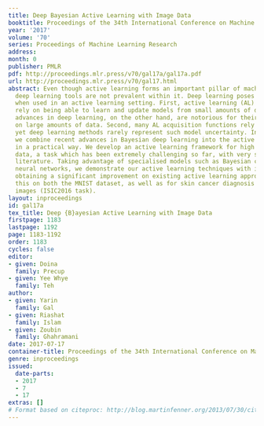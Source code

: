 ```yaml
---
title: Deep Bayesian Active Learning with Image Data
booktitle: Proceedings of the 34th International Conference on Machine Learning
year: '2017'
volume: '70'
series: Proceedings of Machine Learning Research
address: 
month: 0
publisher: PMLR
pdf: http://proceedings.mlr.press/v70/gal17a/gal17a.pdf
url: http://proceedings.mlr.press/v70/gal17.html
abstract: Even though active learning forms an important pillar of machine learning,
  deep learning tools are not prevalent within it. Deep learning poses several difficulties
  when used in an active learning setting. First, active learning (AL) methods generally
  rely on being able to learn and update models from small amounts of data. Recent
  advances in deep learning, on the other hand, are notorious for their dependence
  on large amounts of data. Second, many AL acquisition functions rely on model uncertainty,
  yet deep learning methods rarely represent such model uncertainty. In this paper
  we combine recent advances in Bayesian deep learning into the active learning framework
  in a practical way. We develop an active learning framework for high dimensional
  data, a task which has been extremely challenging so far, with very sparse existing
  literature. Taking advantage of specialised models such as Bayesian convolutional
  neural networks, we demonstrate our active learning techniques with image data,
  obtaining a significant improvement on existing active learning approaches. We demonstrate
  this on both the MNIST dataset, as well as for skin cancer diagnosis from lesion
  images (ISIC2016 task).
layout: inproceedings
id: gal17a
tex_title: Deep {B}ayesian Active Learning with Image Data
firstpage: 1183
lastpage: 1192
page: 1183-1192
order: 1183
cycles: false
editor:
- given: Doina
  family: Precup
- given: Yee Whye
  family: Teh
author:
- given: Yarin
  family: Gal
- given: Riashat
  family: Islam
- given: Zoubin
  family: Ghahramani
date: 2017-07-17
container-title: Proceedings of the 34th International Conference on Machine Learning
genre: inproceedings
issued:
  date-parts:
  - 2017
  - 7
  - 17
extras: []
# Format based on citeproc: http://blog.martinfenner.org/2013/07/30/citeproc-yaml-for-bibliographies/
---
```

